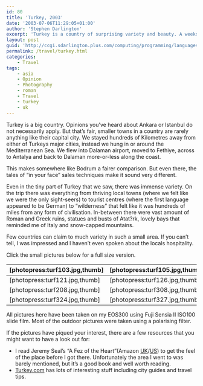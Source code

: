 ```yaml
---
id: 80
title: 'Turkey, 2003'
date: '2003-07-06T11:29:05+01:00'
author: 'Stephen Darlington'
excerpt: 'Turkey is a country of surprising variety and beauty. A weeks holiday resulted in the following photographs. '
layout: post
guid: 'http://ccgi.sdarlington.plus.com/computing/programming/languages/turkey-2003.html'
permalink: /travel/turkey.html
categories:
    - Travel
tags:
    - asia
    - Opinion
    - Photography
    - roman
    - Travel
    - turkey
    - uk
---
```


Turkey is a big country. Opinions you’ve heard about Ankara or Istanbul do not necessarily apply. But that’s fair, smaller towns in a country are rarely anything like their capital city. We stayed hundreds of Kilometres away from either of Turkeys major cities, instead we hung in or around the Mediterranean Sea. We flew into Dalaman airport, moved to Fethiye, across to Antalya and back to Dalaman more-or-less along the coast.

This makes somewhere like Bodrum a fairer comparison. But even there, the tales of “in your face” sales techniques make it sound very different.

Even in the tiny part of Turkey that we saw, there was immense variety. On the trip there was everything from thriving local towns (where we felt like we were the only sight-seers) to tourist centres (where the first language appeared to be German) to “wilderness” that felt like it was hundreds of miles from any form of civilisation. In-between there were vast amount of Roman and Greek ruins, statues and busts of Atat?rk, lovely bays that reminded me of Italy and snow-capped mountains.

Few countries can claim to much variety in such a small area. If you can’t tell, I was impressed and I haven’t even spoken about the locals hospitality.

Click the small pictures below for a full size version.

| \[photopress:turf103.jpg,thumb\] | \[photopress:turf105.jpg,thumb\] | \[photopress:turf111.jpg,thumb\] | \[photopress:turf228.jpg,thumb\] |
|---|---|---|---|
| \[photopress:turf121.jpg,thumb\] | \[photopress:turf126.jpg,thumb\] | \[photopress:turf136.jpg,thumb\] | \[photopress:turf117.jpg,thumb\] |
| \[photopress:turf208.jpg,thumb\] | \[photopress:turf308.jpg,thumb\] | \[photopress:turf317.jpg,thumb\] | \[photopress:turf320.jpg,thumb\] |
| \[photopress:turf324.jpg,thumb\] | \[photopress:turf327.jpg,thumb\] | \[photopress:turf329.jpg,thumb\] | \[photopress:turf330.jpg,thumb\] |

All pictures here have been taken on my EOS300 using Fuji Sensia II ISO100 slide film. Most of the outdoor pictures were taken using a polarising filter.

If the pictures have piqued your interest, there are a few resources that you might want to have a look out for:

- I read Jeremy Seal’s “A Fez of the Heart”(Amazon [UK](http://www.amazon.co.uk/exec/obidos/ASIN/0330343629/zx81orguk)/[US](http://www.amazon.com/exec/obidos/ASIN/0330343629/zx81orguk00)) to get the feel of the place before I got there. Unfortunately the area I went to was barely mentioned, but it’s a good book and well worth reading.
- [Turkey.com](http://www.turkey.com/travel/) has lots of interesting stuff including city guides and travel tips.